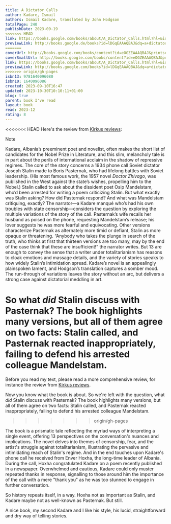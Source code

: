 ```yaml
---  
title: A Dictator Calls  
author: Kadare, Ismail  
authors: Ismail Kadare, translated by John Hodgson  
totalPage: 240  
publishDate: 2023-09-19  
<<<<<<< HEAD
link: https://books.google.com/books/about/A_Dictator_Calls.html?hl=&id=lDGqEAAAQBAJ  
previewLink: http://books.google.de/books?id=lDGqEAAAQBAJ&dq=a+dictator+calls&hl=&as_pt=BOOKS&cd=1&source=gbs_api  
=======
coverUrl: http://books.google.com/books/content?id=eOGZEAAAQBAJ&printsec=frontcover&img=1&zoom=1&edge=curl&source=gbs_api  
coverSmallUrl: http://books.google.com/books/content?id=eOGZEAAAQBAJ&printsec=frontcover&img=1&zoom=5&edge=curl&source=gbs_api  
link: https://books.google.com/books/about/A_Dictator_Calls.html?hl=&id=lDGqEAAAQBAJ  
previewLink: http://books.google.com/books?id=lDGqEAAAQBAJ&dq=a+dictator+calls&hl=&as_pt=BOOKS&cd=1&source=gbs_api  
>>>>>>> origin/gh-pages
isbn13: 9781640096080  
isbn10: 1640096086  
created: 2023-09-10T16:47  
updated: 2023-10-30T10:10:11+01:00  
blog: true  
parent: book I've read  
layout: book  
read: 2023-12  
rating: 8  
---  
```

  
<<<<<<< HEAD
Here's the review from [Kirkus reviews](https://www.kirkusreviews.com/book-reviews/ismail-kadare/a-dictator-calls/):  
> [!NOTE]  
> Kadare, Albania’s preeminent poet and novelist, often makes the short list of candidates for the Nobel Prize in Literature, and this slim, melancholy tale is in part about the perils of international acclaim in the shadow of repressive regimes. The core of the story concerns a 1934 phone call Soviet dictator Joseph Stalin made to Boris Pasternak, who had lifelong battles with Soviet leadership. (His most famous work, the 1957 novel _Doctor Zhivago_, was published in the West against the state’s wishes, propelling him to the Nobel.) Stalin called to ask about the dissident poet Osip Mandelstam, who’d been arrested for writing a poem criticizing Stalin. But what exactly was Stalin asking? How did Pasternak respond? And what was Mandelstam critiquing, exactly? The narrator—a Kadare manqué who’s had his own troubles with state censorship—considers the question by exploring the multiple variations of the story of the call. Pasternak’s wife recalls her husband as poised on the phone, requesting Mandelstam’s release; his lover suggests he was more fearful and equivocating. Other versions characterize Pasternak as alternately more timid or defiant, Stalin as more opaque or threatening. “Anybody who takes the plunge in search of the truth, who thinks at first that thirteen versions are too many, may by the end of the case think that these are insufficient!” the narrator writes. But 13 are enough to convey the sense that a writer under totalitarianism has reasons to cloak emotions and massage details, and the variety of stories speaks to how widely Stalin’s intimidation spread. Kadare’s novel is an appealingly plainspoken lament, and Hodgson’s translation captures a somber mood. The run-through of variations leaves the story without an arc, but delivers a strong case against dictatorial meddling in art.  
  
So what _did_ Stalin discuss with Pasternak?  The book highlights many versions, but all of them agree on two facts: Stalin called, and Pasternak reacted inappropriately, failing to defend his arrested colleague Mandelstam.  
=======
Before you read my text, please read a more comprehensive review, for instance the review from [Kirkus reviews](https://www.kirkusreviews.com/book-reviews/ismail-kadare/a-dictator-calls/).  
  
Now you know what the book is about. So we're left with the question, what _did_ Stalin discuss with Pasternak?  The book highlights many versions, but all of them agree on two facts: Stalin called, and Pasternak reacted inappropriately, failing to defend his arrested colleague Mandelstam.  
>>>>>>> origin/gh-pages
  
The book is a prismatic tale reflecting the myriad ways of interpreting a single event, offering 13 perspectives on the conversation's nuances and implications. The novel delves into themes of censorship, fear, and the artist's struggle against totalitarianism, illustrating the pervasive and intimidating reach of Stalin's regime.  And in the end touches upon Kadare's phone call he received from Enver Hoxha, the long-time leader of Albania. During the call, Hoxha congratulated Kadare on a poem recently published in a newspaper. Overwhelmed and cautious, Kadare could only muster repeated thanks in response, signalling to those around him the importance of the call with a mere "thank you" as he was too stunned to engage in further conversation.  
  
So history repeats itself, in a way.  Hoxha not as important as Stalin, and Kadare maybe not as well-known as Pasternak.  But still.  
  
A nice book, my second Kadare and I like his style, his lucid, straightforward and dry way of telling stories.  